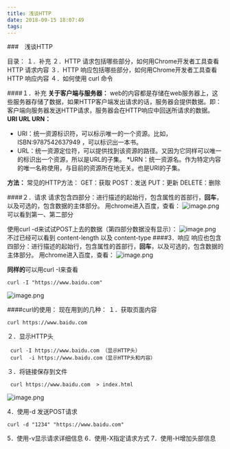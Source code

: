 ```yaml
---
title: 浅谈HTTP
date: 2018-09-15 18:07:49
tags:
---
```

###　浅谈HTTP

目录：
１．补充
２．HTTP 请求包括哪些部分，如何用Chrome开发者工具查看 HTTP 请求内容
３．HTTP 响应包括哪些部分，如何用Chrome开发者工具查看 HTTP 响应内容
４．如何使用 curl 命令

####１．补充
**关于客户端与服务器：**
web的内容都是存储在web服务器上，这些服务器存储了数据，如果HTTP客户端发出请求的话，服务器会提供数据。即：客户端向服务器发送HTTP请求，服务器会在HTTP响应中回送所请求的数据。
**URI URL URN：**
* URI：统一资源标识符，可以标示唯一的一个资源。比如，ISBN:9787542637949 ，可以标识出一本书。
* URL：统一资源定位符，可以提供找到该资源的路径。又因为它同样可以唯一的标识出一个资源，所以是URL的子集。
*URN：统一资源名。作为特定内容的唯一名称使用，与目前的资源所在地无关。也是URI的子集。

**方法：**
常见的HTTP方法：
GET：获取
POST：发送
PUT：更新
DELETE：删除

####２．请求
请求包含四部分：进行描述的起始行，包含属性的首部行，**回车**，以及可选的，包含数据的主体部分。
用chrome进入百度，查看：
![image.png](https://upload-images.jianshu.io/upload_images/7513933-d921d6d9fdd6ffc7.png?imageMogr2/auto-orient/strip%7CimageView2/2/w/1240)
可以看到第一、第二部分

使用curl -d来试试POST上去的数据（第四部分数据没有显示）：
![image.png](https://upload-images.jianshu.io/upload_images/7513933-2409454f380acd08.png?imageMogr2/auto-orient/strip%7CimageView2/2/w/1240)
不过已经可以看到 content-length 以及 content-type
 ####3．响应
响应也包含四部分：进行描述的起始行，包含属性的首部行，**回车**，以及可选的，包含数据的主体部分。
用chrome进入百度，查看：
![image.png](https://upload-images.jianshu.io/upload_images/7513933-553446049624ed00.png?imageMogr2/auto-orient/strip%7CimageView2/2/w/1240)

**同样的**可以用curl -I来查看
    
    curl -I "https://www.baidu.com"
![image.png](https://upload-images.jianshu.io/upload_images/7513933-caf1708ccf15a3e8.png?imageMogr2/auto-orient/strip%7CimageView2/2/w/1240)

####curl的使用：
现在用到的几种：
１．获取页面内容

    curl https://www.baidu.com 

２．显示HTTP头

     curl -I https://www.baidu.com （显示HTTP头）
     curl  -i https://www.baidu.com（显示HTTP头和内容） 
３．将链接保存到文件

     curl https://www.baidu.com  > index.html
![image.png](https://upload-images.jianshu.io/upload_images/7513933-444507e7124e3652.png?imageMogr2/auto-orient/strip%7CimageView2/2/w/1240)

4．使用-d 发送POST请求

    curl -d "1234" "https://www.baidu.com"
5．使用-v显示请求详细信息
6．使用-X指定请求方式
7．使用-H增加头部信息